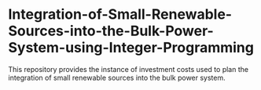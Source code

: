 # Integration-of-Small-Renewable-Sources-into-the-Bulk-Power-System-using-Integer-Programming
This repository provides the instance of investment costs used to plan the integration of small renewable sources into the bulk power system.
